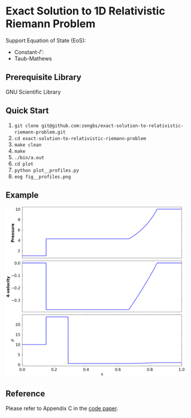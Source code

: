 # Exact Solution to 1D Relativistic Riemann Problem

Support Equation of State (EoS):
* Constant-$\Gamma$:
* Taub-Mathews

## Prerequisite Library
GNU Scientific Library

## Quick Start
1. `git clone git@github.com:zengbs/exact-solution-to-relativistic-riemann-problem.git`
2. `cd exact-solution-to-relativistic-riemann-problem`
3. `make clean`
4. `make`
5. `./bin/a.out`
6. `cd plot`
7. `python plot__profiles.py`
8. `eog fig__profiles.png`

## Example
<img src="https://github.com/zengbs/exact-solution-to-relativistic-riemann-problem/blob/master/plot/fig__profiles.png" width="480">

## Reference
Please refer to Appendix C in the [code paper](https://github.com/zengbs/published-papers/blob/main/2021-An_adaptive_mesh_GPU-accelerated_and_error_minimized_special_relativistic_hydrodynamics_code.pdf).
